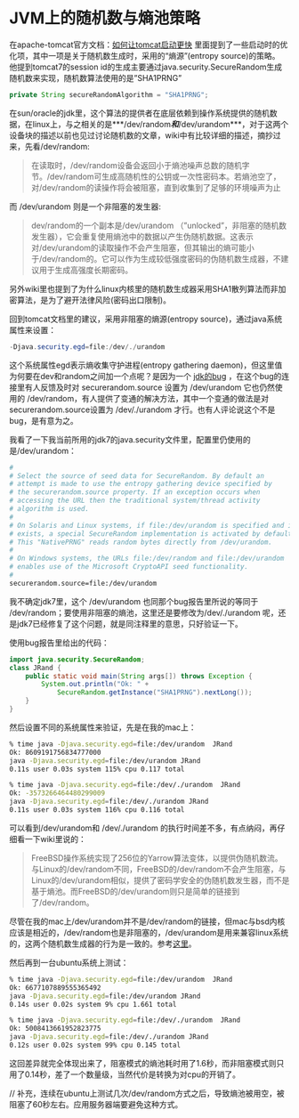 # JVM上的随机数与熵池策略

在apache-tomcat官方文档：[如何让tomcat启动更快](http://wiki.apache.org/tomcat/HowTo/FasterStartUp) 里面提到了一些启动时的优化项，其中一项是关于随机数生成时，采用的“熵源”(entropy source)的策略。  
他提到tomcat7的session id的生成主要通过java.security.SecureRandom生成随机数来实现，随机数算法使用的是”SHA1PRNG”
```java
private String secureRandomAlgorithm = "SHA1PRNG";
```
在sun/oracle的jdk里，这个算法的提供者在底层依赖到操作系统提供的随机数据，在linux上，与之相关的是***/dev/random***和***/dev/urandom***，对于这两个设备块的描述以前也见过讨论随机数的文章，wiki中有比较详细的描述，摘抄过来，先看/dev/random:
>在读取时，/dev/random设备会返回小于熵池噪声总数的随机字节。/dev/random可生成高随机性的公钥或一次性密码本。若熵池空了，对/dev/random的读操作将会被阻塞，直到收集到了足够的环境噪声为止

而 /dev/urandom 则是一个非阻塞的发生器:
>dev/random的一个副本是/dev/urandom （”unlocked”，非阻塞的随机数发生器），它会重复使用熵池中的数据以产生伪随机数据。这表示对/dev/urandom的读取操作不会产生阻塞，但其输出的熵可能小于/dev/random的。它可以作为生成较低强度密码的伪随机数生成器，不建议用于生成高强度长期密码。

另外wiki里也提到了为什么linux内核里的随机数生成器采用SHA1散列算法而非加密算法，是为了避开法律风险(密码出口限制)。

回到tomcat文档里的建议，采用非阻塞的熵源(entropy source)，通过java系统属性来设置：
```java
-Djava.security.egd=file:/dev/./urandom
```
这个系统属性egd表示熵收集守护进程(entropy gathering daemon)，但这里值为何要在dev和random之间加一个点呢？是因为一个 [jdk的bug](http://bugs.java.com/bugdatabase/view_bug.do?bug_id=6202721) ，在这个bug的连接里有人反馈及时对 securerandom.source 设置为 /dev/urandom 它也仍然使用的 /dev/random，有人提供了变通的解决方法，其中一个变通的做法是对securerandom.source设置为 /dev/./urandom 才行。也有人评论说这个不是bug，是有意为之。

我看了一下我当前所用的jdk7的java.security文件里，配置里仍使用的是/dev/urandom：
```sh
#
# Select the source of seed data for SecureRandom. By default an
# attempt is made to use the entropy gathering device specified by
# the securerandom.source property. If an exception occurs when
# accessing the URL then the traditional system/thread activity
# algorithm is used.
#
# On Solaris and Linux systems, if file:/dev/urandom is specified and it
# exists, a special SecureRandom implementation is activated by default.
# This "NativePRNG" reads random bytes directly from /dev/urandom.
#
# On Windows systems, the URLs file:/dev/random and file:/dev/urandom
# enables use of the Microsoft CryptoAPI seed functionality.
#
securerandom.source=file:/dev/urandom
```
我不确定jdk7里，这个 /dev/urandom 也同那个bug报告里所说的等同于 /dev/random；要使用非阻塞的熵池，这里还是要修改为/dev/./urandom 呢，还是jdk7已经修复了这个问题，就是同注释里的意思，只好验证一下。

使用bug报告里给出的代码：
```java
import java.security.SecureRandom;
class JRand {
    public static void main(String args[]) throws Exception {
        System.out.println("Ok: " +
            SecureRandom.getInstance("SHA1PRNG").nextLong());
    }
}
```
然后设置不同的系统属性来验证，先是在我的mac上：
```bash
% time java -Djava.security.egd=file:/dev/urandom  JRand
Ok: 8609191756834777000
java -Djava.security.egd=file:/dev/urandom JRand  
0.11s user 0.03s system 115% cpu 0.117 total

% time java -Djava.security.egd=file:/dev/./urandom  JRand
Ok: -3573266464480299009
java -Djava.security.egd=file:/dev/./urandom JRand  
0.11s user 0.03s system 116% cpu 0.116 total
```
可以看到/dev/urandom和 /dev/./urandom 的执行时间差不多，有点纳闷，再仔细看一下wiki里说的：
>FreeBSD操作系统实现了256位的Yarrow算法变体，以提供伪随机数流。与Linux的/dev/random不同，FreeBSD的/dev/random不会产生阻塞，与Linux的/dev/urandom相似，提供了密码学安全的伪随机数发生器，而不是基于熵池。而FreeBSD的/dev/urandom则只是简单的链接到了/dev/random。

尽管在我的mac上/dev/urandom并不是/dev/random的链接，但mac与bsd内核应该是相近的，/dev/random也是非阻塞的，/dev/urandom是用来兼容linux系统的，这两个随机数生成器的行为是一致的。参考[这里](https://developer.apple.com/library/mac/documentation/Darwin/Reference/ManPages/man4/random.4.html)。

然后再到一台ubuntu系统上测试：
```bash
% time java -Djava.security.egd=file:/dev/urandom  JRand
Ok: 6677107889555365492
java -Djava.security.egd=file:/dev/urandom JRand  
0.14s user 0.02s system 9% cpu 1.661 total

% time java -Djava.security.egd=file:/dev/./urandom  JRand
Ok: 5008413661952823775
java -Djava.security.egd=file:/dev/./urandom JRand  
0.12s user 0.02s system 99% cpu 0.145 total
```
这回差异就完全体现出来了，阻塞模式的熵池耗时用了1.6秒，而非阻塞模式则只用了0.14秒，差了一个数量级，当然代价是转换为对cpu的开销了。

// 补充，连续在ubuntu上测试几次/dev/random方式之后，导致熵池被用空，被阻塞了60秒左右。应用服务器端要避免这种方式。